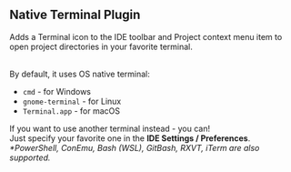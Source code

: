 <h2>Native Terminal Plugin</h2>
Adds a Terminal icon to the IDE toolbar and Project context menu item to open project directories in your favorite terminal.

<br>By default, it uses OS native terminal:
* `cmd` - for Windows
* `gnome-terminal` - for Linux
* `Terminal.app` - for macOS

If you want to use another terminal instead - you can!
<br>Just specify your favorite one in the **IDE Settings / Preferences**.
<br>_*PowerShell, ConEmu, Bash (WSL), GitBash, RXVT, iTerm are also supported._
